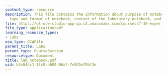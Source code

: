 ```yaml
---
content_type: resource
description: This file contains the information about purpose of notebook, ownership,
  type and format of notebook, content of the laboratory notebook, and maintenance.
file: https://ol-ocw-studio-app-qa.s3.amazonaws.com/courses/7-16-experimental-molecular-biology-biotechnology-ii-spring-2005/b4c64ac11fc0a68466af7e025e29bf3e_lab_notebook.pdf
file_type: application/pdf
learning_resource_types:
- Labs
ocw_type: OCWFile
parent_title: Labs
parent_type: CourseSection
resourcetype: Document
title: lab_notebook.pdf
uid: b4c64ac1-1fc0-a684-66af-7e025e29bf3e
---
```

